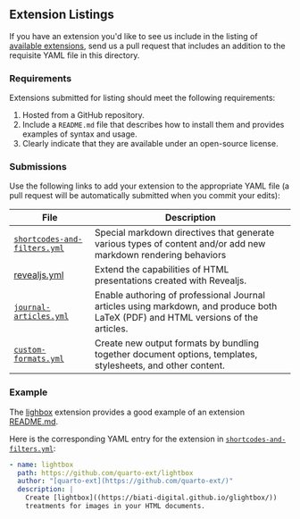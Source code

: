 ## Extension Listings

If you have an extension you'd like to see us include in the listing of [available extensions](https://quarto.org/docs/extensions/), send us a pull request that includes an addition to the requisite YAML file in this directory.

### Requirements

Extensions submitted for listing should meet the following requirements:

1.  Hosted from a GitHub repository.
2.  Include a `README.md` file that describes how to install them and provides examples of syntax and usage.
3.  Clearly indicate that they are available under an open-source license.

### Submissions

Use the following links to add your extension to the appropriate YAML file (a pull request will be automatically submitted when you commit your edits):

| File                                                                                                                                   | Description                                                                                                                       |
|----------------------------------------------------------------------------------------------------------------------------------------|-----------------------------------------------------------------------------------------------------------------------------------|
| [`shortcodes-and-filters.yml`](https://github.com/quarto-dev/quarto-web/edit/main/docs/extensions/listings/shortcodes-and-filters.yml) | Special markdown directives that generate various types of content and/or add new markdown rendering behaviors                    |
| [revealjs.yml](https://github.com/quarto-dev/quarto-web/edit/main/docs/extensions/listings/revealjs.yml)                               | Extend the capabilities of HTML presentations created with Revealjs.                                                              |
| [`journal-articles.yml`](https://github.com/quarto-dev/quarto-web/edit/main/docs/extensions/listings/journal-articles.yml)             | Enable authoring of professional Journal articles using markdown, and produce both LaTeX (PDF) and HTML versions of the articles. |
| [`custom-formats.yml`](https://github.com/quarto-dev/quarto-web/edit/main/docs/extensions/listings/custom-formats.yml)                 | Create new output formats by bundling together document options, templates, stylesheets, and other content.                       |

### Example

The [lighbox](https://github.com/quarto-ext/lightbox) extension provides a good example of an extension [README.md](https://github.com/quarto-ext/lightbox/blob/main/README.md).

Here is the corresponding YAML entry for the extension in [`shortcodes-and-filters.yml`](https://github.com/quarto-dev/quarto-web/edit/main/docs/extensions/listings/shortcodes-and-filters.yml):

``` yaml
- name: lightbox
  path: https://github.com/quarto-ext/lightbox
  author: "[quarto-ext](https://github.com/quarto-ext/)"
  description: |
    Create [lightbox]((https://biati-digital.github.io/glightbox/))
    treatments for images in your HTML documents.
```
